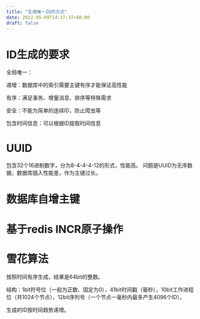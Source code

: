 ```yaml
---
title: "生成唯一ID的方式"
date: 2022-05-09T14:37:37+08:00
draft: false
---
```


# ID生成的要求
全局唯一：

递增：数据库中的索引需要主键有序才能保证高性能

有序：满足事务、增量消息、排序等特殊需求

安全：不能为简单的连续ID，防止爬虫等

包含时间信息：可以根据ID提取时间信息

# UUID
包含32个16进制数字，分为8-4-4-4-12的形式，性能高。
问题是UUID为无序数据，数据库插入性能差，作为主键过长。

# 数据库自增主键

# 基于redis INCR原子操作

# 雪花算法
按照时间有序生成，结果是64bit的整数。

结构：1bit符号位（一般为正数、固定为0），41bit时间戳（毫秒），10bit工作进程位（共1024个节点），12bit序列号（一个节点一毫秒内最多产生4096个ID）。

生成的ID按时间趋势递增。